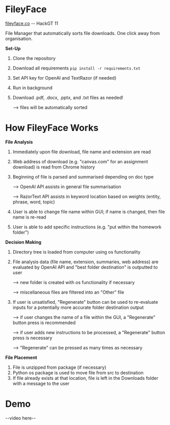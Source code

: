 # FileyFace
[fileyface.co](https://fileyface.co/Website/index.html) -- HackGT 11

File Manager that automatically sorts file downloads. One click away from organisation. 

**Set-Up**
1. Clone the repository
2. Download all requirements ``` pip install -r requirements.txt ```
3. Set API key for OpenAI and TextRazor (if needed)
4. Run in background
5. Download .pdf, .docx, .pptx, and .txt files as needed!
   
   --> files will be automatically sorted

# How FileyFace Works
**File Analysis**
1. Immediately upon file download, file name and extension are read
2. Web address of download (e.g. "canvas.com" for an assignment download) is read from Chrome history
3. Beginning of file is parsed and summarised depending on doc type

   --> OpenAI API assists in general file summarisation

   --> RazorText API assists in keyword location based on weights (entity, phrase, word, topic)
4. User is able to change file name within GUI; if name is changed, then file name is re-read
5. User is able to add specific instructions (e.g. "put within the homework folder")

**Decision Making**
1. Directory tree is loaded from computer using os functionality
3. File analysis data (file name, extension, summaries, web address) are evaluated by OpenAI API and "best folder destination" is outputted to user

   --> new folder is created with os functionality if necessary
   
   --> miscellaneous files are filtered into an "Other" file
4. If user is unsatisfied, "Regenerate" button can be used to re-evaluate inputs for a potentially more accurate folder destination output

   --> if user changes the name of a file within the GUI, a "Regenerate" button press is recommended

   --> if user adds new instructions to be processed, a "Regenerate" button press is necessary

   --> "Regenerate" can be pressed as many times as necessary

**File Placement**
1. File is unzipped from package (if necessary)
3. Python os package is used to move file from src to destination
4. If file already exists at that location, file is left in the Downloads folder with a message to the user

# Demo
--video here--
